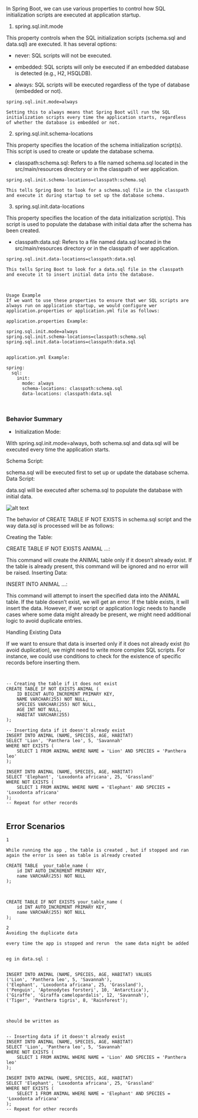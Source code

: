 
In Spring Boot, we can use various properties to control how SQL initialization scripts are executed at application startup.

1. spring.sql.init.mode

This property controls when the SQL initialization scripts (schema.sql and data.sql) are executed. It has several options:

- never: SQL scripts will not be executed.

- embedded: SQL scripts will only be executed if an embedded database is detected (e.g., H2, HSQLDB).

- always: SQL scripts will be executed regardless of the type of database (embedded or not).


```
spring.sql.init.mode=always

Setting this to always means that Spring Boot will run the SQL initialization scripts every time the application starts, regardless of whether the database is embedded or not.

```
2. spring.sql.init.schema-locations

This property specifies the location of the schema initialization script(s). This script is used to create or update the database schema.

- classpath:schema.sql: Refers to a file named schema.sql located in the src/main/resources directory or in the classpath of wer application.

```
spring.sql.init.schema-locations=classpath:schema.sql

This tells Spring Boot to look for a schema.sql file in the classpath and execute it during startup to set up the database schema.

```

3. spring.sql.init.data-locations

This property specifies the location of the data initialization script(s). This script is used to populate the database with initial data after the schema has been created.

- classpath:data.sql: Refers to a file named data.sql located in the src/main/resources directory or in the classpath of wer application.

```
spring.sql.init.data-locations=classpath:data.sql

This tells Spring Boot to look for a data.sql file in the classpath and execute it to insert initial data into the database.
```



```


Usage Example
If we want to use these properties to ensure that wer SQL scripts are always run on application startup, we would configure wer application.properties or application.yml file as follows:

application.properties Example:

spring.sql.init.mode=always
spring.sql.init.schema-locations=classpath:schema.sql
spring.sql.init.data-locations=classpath:data.sql


application.yml Example:

spring:
  sql:
    init:
      mode: always
      schema-locations: classpath:schema.sql
      data-locations: classpath:data.sql



````


###  Behavior Summary

- Initialization Mode:

With spring.sql.init.mode=always, both schema.sql and data.sql will be executed every time the application starts.

Schema Script:

schema.sql will be executed first to set up or update the database schema.
Data Script:

data.sql will be executed after schema.sql to populate the database with initial data.


![alt text](image.png)


The behavior of CREATE TABLE IF NOT EXISTS in schema.sql script and the way data.sql is processed will be as follows:

Creating the Table:

CREATE TABLE IF NOT EXISTS ANIMAL ...:

This command will create the ANIMAL table only if it doesn’t already exist. If the table is already present, this command will be ignored and no error will be raised.
Inserting Data:

INSERT INTO ANIMAL ...:

This command will attempt to insert the specified data into the ANIMAL table. If the table doesn’t exist, we will get an error. If the table exists, it will insert the data. However, if wer script or application logic needs to handle cases where some data might already be present, we might need additional logic to avoid duplicate entries.

Handling Existing Data

If we want to ensure that data is inserted only if it does not already exist (to avoid duplication), we might need to write more complex SQL scripts. For instance, we could use conditions to check for the existence of specific records before inserting them.

```


-- Creating the table if it does not exist
CREATE TABLE IF NOT EXISTS ANIMAL (
    ID BIGINT AUTO_INCREMENT PRIMARY KEY,
    NAME VARCHAR(255) NOT NULL,
    SPECIES VARCHAR(255) NOT NULL,
    AGE INT NOT NULL,
    HABITAT VARCHAR(255)
);

-- Inserting data if it doesn't already exist
INSERT INTO ANIMAL (NAME, SPECIES, AGE, HABITAT)
SELECT 'Lion', 'Panthera leo', 5, 'Savannah'
WHERE NOT EXISTS (
    SELECT 1 FROM ANIMAL WHERE NAME = 'Lion' AND SPECIES = 'Panthera leo'
);

INSERT INTO ANIMAL (NAME, SPECIES, AGE, HABITAT)
SELECT 'Elephant', 'Loxodonta africana', 25, 'Grassland'
WHERE NOT EXISTS (
    SELECT 1 FROM ANIMAL WHERE NAME = 'Elephant' AND SPECIES = 'Loxodonta africana'
);
-- Repeat for other records


```


## Error Scenarios

```
1 

While running the app , the table is created , but if stopped and ran again the error is seen as table is already created 

CREATE TABLE  your_table_name (
    id INT AUTO_INCREMENT PRIMARY KEY,
    name VARCHAR(255) NOT NULL
);



CREATE TABLE IF NOT EXISTS your_table_name (
    id INT AUTO_INCREMENT PRIMARY KEY,
    name VARCHAR(255) NOT NULL
);

2 
Avoiding the duplicate data 

every time the app is stopped and rerun  the same data might be added 


eg in data.sql : 


INSERT INTO ANIMAL (NAME, SPECIES, AGE, HABITAT) VALUES
('Lion', 'Panthera leo', 5, 'Savannah'),
('Elephant', 'Loxodonta africana', 25, 'Grassland'),
('Penguin', 'Aptenodytes forsteri', 10, 'Antarctica'),
('Giraffe', 'Giraffa camelopardalis', 12, 'Savannah'),
('Tiger', 'Panthera tigris', 8, 'Rainforest');



should be written as 


-- Inserting data if it doesn't already exist
INSERT INTO ANIMAL (NAME, SPECIES, AGE, HABITAT)
SELECT 'Lion', 'Panthera leo', 5, 'Savannah'
WHERE NOT EXISTS (
    SELECT 1 FROM ANIMAL WHERE NAME = 'Lion' AND SPECIES = 'Panthera leo'
);

INSERT INTO ANIMAL (NAME, SPECIES, AGE, HABITAT)
SELECT 'Elephant', 'Loxodonta africana', 25, 'Grassland'
WHERE NOT EXISTS (
    SELECT 1 FROM ANIMAL WHERE NAME = 'Elephant' AND SPECIES = 'Loxodonta africana'
);
-- Repeat for other records


```